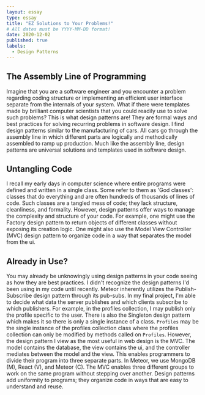 ```yaml
---
layout: essay
type: essay
title: "EZ Solutions to Your Problems!"
# All dates must be YYYY-MM-DD format!
date: 2020-12-02
published: true
labels:
  - Design Patterns
---
```


## The Assembly Line of Programming

Imagine that you are a software engineer and you encounter a problem regarding coding structure or implementing an efficient user interface separate from the internals of your system. What if there were templates made by brilliant computer scientists that you could readily use to solve such problems? This is what design patterns are! They are formal ways and best practices for solving recurring problems in software design. I find design patterns similar to the manufacturing of cars. All cars go through the assembly line in which different parts are logically and methodically assembled to ramp up production. Much like the assembly line, design patterns are universal solutions and templates used in software design.

## Untangling Code

I recall my early days in computer science where entire programs were defined and written in a single class. Some refer to them as 'God classes': classes that do everything and are often hundreds of thousands of lines of code. Such classes are a tangled mess of code; they lack structure, cleanliness, and formality. However, design patterns offer ways to manage the complexity and structure of your code. For example, one might use the Factory design pattern to return objects of different classes without exposing its creation logic. One might also use the Model View Controller (MVC) design pattern to organize code in a way that separates the model from the ui.

## Already in Use?

You may already be unknowingly using design patterns in your code seeing as how they are best practices. I didn't recognize the design patterns I'd been using in my code until recently. Meteor inherently utilizes the Publish-Subscribe design pattern through its pub-subs. In my final project, I'm able to decide what data the server publishes and which clients subscribe to which publishers. For example, in the profiles collection, I may publish only the profile specific to the user. There is also the Singleton design pattern which makes it so there is only a single instance of a class. `Profiles` may be the single instance of the profiles collection class where the profiles collection can only be modified by methods called on `Profiles`. However, the design pattern I view as the most useful in web design is the MVC. The model contains the database, the view contains the ui, and the controller mediates between the model and the view. This enables programmers to divide their program into three separate parts. In Meteor, we use MongoDB (M), React (V), and Meteor (C). The MVC enables three different groups to work on the same program without stepping over another. Design patterns add uniformity to programs; they organize code in ways that are easy to understand and reuse.